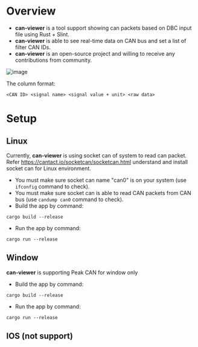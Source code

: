 # Overview

- **can-viewer** is a tool support showing can packets based on DBC input file using Rust + Slint.
- **can-viewer** is able to see real-time data on CAN bus and set a list of filter CAN IDs.
- **can-viewer** is an open-source project and willing to receive any contributions from community.

![image](https://github.com/user-attachments/assets/963712eb-a0ba-471d-9d14-9b3f483e0cbf)


The column format:
```
<CAN ID> <signal name> <signal value + unit> <raw data>
```

# Setup
## Linux
Currently, **can-viewer** is using socket can of system to read can packet. Refer https://cantact.io/socketcan/socketcan.html understand and install socket can for Linux environment.
- You must make sure socket can name "can0" is on your system (use `ifconfig` command to check).
- You must make sure socket can is able to read CAN packets from CAN bus (use `candump can0` command to check).
- Build the app by command:
```
cargo build --release
```
- Run the app by command:
```
cargo run --release
```
## Window
**can-viewer** is supporting Peak CAN for window only
- Build the app by command:
```
cargo build --release
```
- Run the app by command:
```
cargo run --release
```
## IOS (not support)
